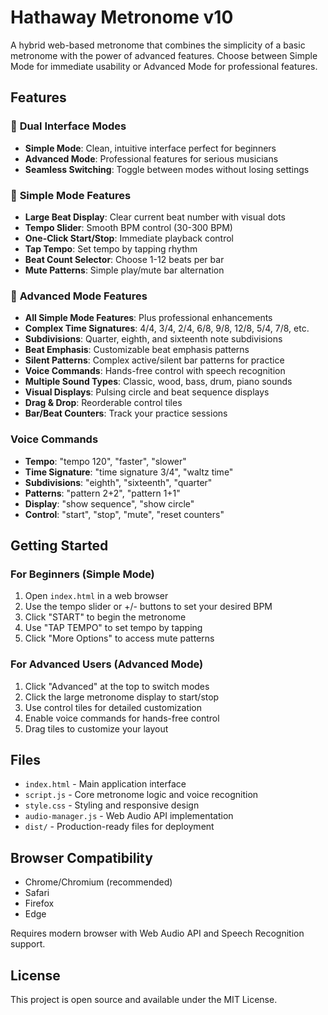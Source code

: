 # Hathaway Metronome v10

A hybrid web-based metronome that combines the simplicity of a basic metronome with the power of advanced features. Choose between Simple Mode for immediate usability or Advanced Mode for professional features.

## Features

### 🎵 **Dual Interface Modes**
- **Simple Mode**: Clean, intuitive interface perfect for beginners
- **Advanced Mode**: Professional features for serious musicians
- **Seamless Switching**: Toggle between modes without losing settings

### 🎯 **Simple Mode Features**
- **Large Beat Display**: Clear current beat number with visual dots
- **Tempo Slider**: Smooth BPM control (30-300 BPM)
- **One-Click Start/Stop**: Immediate playback control
- **Tap Tempo**: Set tempo by tapping rhythm
- **Beat Count Selector**: Choose 1-12 beats per bar
- **Mute Patterns**: Simple play/mute bar alternation

### 🚀 **Advanced Mode Features**
- **All Simple Mode Features**: Plus professional enhancements
- **Complex Time Signatures**: 4/4, 3/4, 2/4, 6/8, 9/8, 12/8, 5/4, 7/8, etc.
- **Subdivisions**: Quarter, eighth, and sixteenth note subdivisions
- **Beat Emphasis**: Customizable beat emphasis patterns
- **Silent Patterns**: Complex active/silent bar patterns for practice
- **Voice Commands**: Hands-free control with speech recognition
- **Multiple Sound Types**: Classic, wood, bass, drum, piano sounds
- **Visual Displays**: Pulsing circle and beat sequence displays
- **Drag & Drop**: Reorderable control tiles
- **Bar/Beat Counters**: Track your practice sessions

### Voice Commands
- **Tempo**: "tempo 120", "faster", "slower"
- **Time Signature**: "time signature 3/4", "waltz time"
- **Subdivisions**: "eighth", "sixteenth", "quarter"
- **Patterns**: "pattern 2+2", "pattern 1+1"
- **Display**: "show sequence", "show circle"
- **Control**: "start", "stop", "mute", "reset counters"

## Getting Started

### For Beginners (Simple Mode)
1. Open `index.html` in a web browser
2. Use the tempo slider or +/- buttons to set your desired BPM
3. Click "START" to begin the metronome
4. Use "TAP TEMPO" to set tempo by tapping
5. Click "More Options" to access mute patterns

### For Advanced Users (Advanced Mode)
1. Click "Advanced" at the top to switch modes
2. Click the large metronome display to start/stop
3. Use control tiles for detailed customization
4. Enable voice commands for hands-free control
5. Drag tiles to customize your layout

## Files

- `index.html` - Main application interface
- `script.js` - Core metronome logic and voice recognition
- `style.css` - Styling and responsive design
- `audio-manager.js` - Web Audio API implementation
- `dist/` - Production-ready files for deployment

## Browser Compatibility

- Chrome/Chromium (recommended)
- Safari
- Firefox
- Edge

Requires modern browser with Web Audio API and Speech Recognition support.

## License

This project is open source and available under the MIT License.
